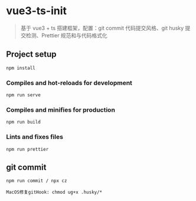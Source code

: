 # vue3-ts-init

> 基于 vue3 + ts 搭建框架，配置：git commit 代码提交风格、git husky 提交检测、Prettier 规范和与代码格式化

## Project setup

```
npm install
```

### Compiles and hot-reloads for development

```
npm run serve
```

### Compiles and minifies for production

```
npm run build
```

### Lints and fixes files

```
npm run prettier
```

## git commit

```
npm run commit / npx cz

MacOS修复gitHook: chmod ug+x .husky/*
```

